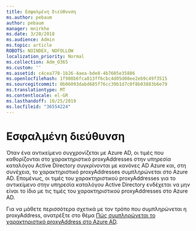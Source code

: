 ```yaml
---
title: Εσφαλμένη διεύθυνση
ms.author: pebaum
author: pebaum
manager: mnirkhe
ms.date: 3/20/2018
ms.audience: Admin
ms.topic: article
ROBOTS: NOINDEX, NOFOLLOW
localization_priority: Normal
ms.collection: Adm_O365
ms.custom: ''
ms.assetid: c4cea778-1b26-4aea-bde8-4b7605e35886
ms.openlocfilehash: 1f908b6fca813ff6cbc4d05d08ee2eb9c49f3515
ms.sourcegitcommit: 0b06093dabd685f76cc39b1d7c0f8b03883b6e79
ms.translationtype: MT
ms.contentlocale: el-GR
ms.lasthandoff: 10/25/2019
ms.locfileid: "36554224"
---
```

# <a name="proxyaddress-incorrect"></a>Εσφαλμένη διεύθυνση

Όταν ένα αντικείμενο συγχρονίζεται με Azure AD, οι τιμές που καθορίζονται στο χαρακτηριστικό proxyAddresses στην υπηρεσία καταλόγου Active Directory συγκρίνονται με κανόνες AD Azure και, στη συνέχεια, το χαρακτηριστικό proxyAddresses συμπληρώνεται στο Azure AD. Επομένως, οι τιμές του χαρακτηριστικού proxyAddresses για το αντικείμενο στην υπηρεσία καταλόγου Active Directory ενδέχεται να μην είναι το ίδιο με τις τιμές του χαρακτηριστικού proxyAddresses στο Azure AD.
  
Για να μάθετε περισσότερα σχετικά με τον τρόπο που συμπληρώνεται η proxyAddress, ανατρέξτε στο θέμα [Πώς συμπληρώνεται το χαρακτηριστικό proxyAddress στο Azure AD](https://support.microsoft.com/help/3190357/how-the-proxyaddresses-attribute-is-populated-in-azure-ad).
  

